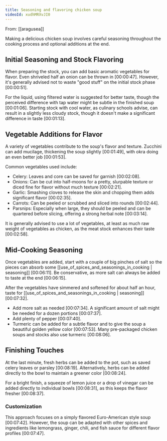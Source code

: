 ```yaml
---
title: Seasoning and flavoring chicken soup
videoId: xudhMRXvJI0
---
```


From: [[aragusea]] <br/> 

Making a delicious chicken soup involves careful seasoning throughout the cooking process and optional additions at the end.

## Initial Seasoning and Stock Flavoring
When preparing the stock, you can add basic aromatic vegetables for flavor. Even shriveled half an onion can be thrown in <a class="yt-timestamp" data-t="00:00:47">[00:00:47]</a>. However, it's generally advised not to waste "good stuff" on the initial stock phase <a class="yt-timestamp" data-t="00:00:51">[00:00:51]</a>.

For the liquid, using filtered water is suggested for better taste, though the perceived difference with tap water might be subtle in the finished soup <a class="yt-timestamp" data-t="00:01:06">[00:01:06]</a>. Starting stock with cool water, as culinary schools advise, can result in a slightly less cloudy stock, though it doesn't make a significant difference in taste <a class="yt-timestamp" data-t="00:01:13">[00:01:13]</a>.

## Vegetable Additions for Flavor
A variety of vegetables contribute to the soup's flavor and texture. Zucchini can add mucilage, thickening the soup slightly <a class="yt-timestamp" data-t="00:01:49">[00:01:49]</a>, with okra doing an even better job <a class="yt-timestamp" data-t="00:01:53">[00:01:53]</a>.

Common vegetables used include:
*   Celery: Leaves and core can be saved for garnish <a class="yt-timestamp" data-t="00:02:08">[00:02:08]</a>.
*   Onions: Can be cut into half-moons for a pretty, slurpable texture or diced fine for flavor without much texture <a class="yt-timestamp" data-t="00:02:21">[00:02:21]</a>.
*   Garlic: Smashing cloves to release the skin and chopping them adds significant flavor <a class="yt-timestamp" data-t="00:02:35">[00:02:35]</a>.
*   Carrots: Can be peeled or scrubbed and sliced into rounds <a class="yt-timestamp" data-t="00:02:44">[00:02:44]</a>.
*   Parsnips: Especially when large, they should be peeled and can be quartered before slicing, offering a strong herbal note <a class="yt-timestamp" data-t="00:03:14">[00:03:14]</a>.

It is generally advised to use a lot of vegetables, at least as much raw weight of vegetables as chicken, as the meat stock enhances their taste <a class="yt-timestamp" data-t="00:02:58">[00:02:58]</a>.

## Mid-Cooking Seasoning
Once vegetables are added, start with a couple of big pinches of salt so the pieces can absorb some [[use_of_spices_and_seasonings_in_cooking | seasoning]] <a class="yt-timestamp" data-t="00:06:11">[00:06:11]</a>. Be conservative, as more salt can always be added to taste at the end <a class="yt-timestamp" data-t="00:06:15">[00:06:15]</a>.

After the vegetables have simmered and softened for about half an hour, taste for [[use_of_spices_and_seasonings_in_cooking | seasoning]] <a class="yt-timestamp" data-t="00:07:32">[00:07:32]</a>.
*   Add more salt as needed <a class="yt-timestamp" data-t="00:07:34">[00:07:34]</a>. A significant amount of salt might be needed for a dozen portions <a class="yt-timestamp" data-t="00:07:37">[00:07:37]</a>.
*   Add plenty of pepper <a class="yt-timestamp" data-t="00:07:40">[00:07:40]</a>.
*   Turmeric can be added for a subtle flavor and to give the soup a beautiful golden yellow color <a class="yt-timestamp" data-t="00:07:53">[00:07:53]</a>. Many pre-packaged chicken soups and stocks also use turmeric <a class="yt-timestamp" data-t="00:08:06">[00:08:06]</a>.

## Finishing Touches
At the last minute, fresh herbs can be added to the pot, such as saved celery leaves or parsley <a class="yt-timestamp" data-t="00:08:19">[00:08:19]</a>. Alternatively, herbs can be added directly to the bowl to maintain a greener color <a class="yt-timestamp" data-t="00:08:24">[00:08:24]</a>.

For a bright finish, a squeeze of lemon juice or a drop of vinegar can be added directly to individual bowls <a class="yt-timestamp" data-t="00:08:31">[00:08:31]</a>, as this keeps the flavor fresher <a class="yt-timestamp" data-t="00:08:37">[00:08:37]</a>.

### Customization
This approach focuses on a simply flavored Euro-American style soup <a class="yt-timestamp" data-t="00:07:42">[00:07:42]</a>. However, the soup can be adapted with other spices and ingredients like lemongrass, ginger, chili, and fish sauce for different flavor profiles <a class="yt-timestamp" data-t="00:07:47">[00:07:47]</a>.
